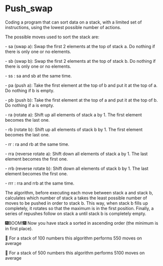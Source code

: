 # Push_swap
Coding a program that can sort data on a stack, with a limited set of instructions, using the lowest possible number of actions.

The possible moves used to sort the stack are:
<p>
- sa (swap a): Swap the first 2 elements at the top of stack a.
Do nothing if there is only one or no elements.
<p>
- sb (swap b): Swap the first 2 elements at the top of stack b.
Do nothing if there is only one or no elements.
<p>
- ss : sa and sb at the same time.
<p>
- pa (push a): Take the first element at the top of b and put it at the top of a.
Do nothing if b is empty.
<p>
- pb (push b): Take the first element at the top of a and put it at the top of b.
Do nothing if a is empty.
<p>
- ra (rotate a): Shift up all elements of stack a by 1.
The first element becomes the last one.
<p>
- rb (rotate b): Shift up all elements of stack b by 1.
The first element becomes the last one.
<p>
- rr : ra and rb at the same time.
<p>
- rra (reverse rotate a): Shift down all elements of stack a by 1.
The last element becomes the first one.
<p>
- rrb (reverse rotate b): Shift down all elements of stack b by 1.
The last element becomes the first one.
<p>
- rrr : rra and rrb at the same time.

The algorithm, before executing each move between stack a and stack b, calculates which number of stack a takes the least possible number of moves to be pushed in order to stack b. This way, when stack b fills up completely, it rotates so that the maximum is in the first position. Finally, a series of repushes follow on stack a until stack b is completely empty.
<p>
🎆BOOM!🎆 Now you have stack a sorted in ascending order (the minimum is in first place).
<p>
🏁 For a stack of 100 numbers this algorithm performs 550 moves on average
<p>
🏁 For a stack of 500 numbers this algorithm performs 5100 moves on average
